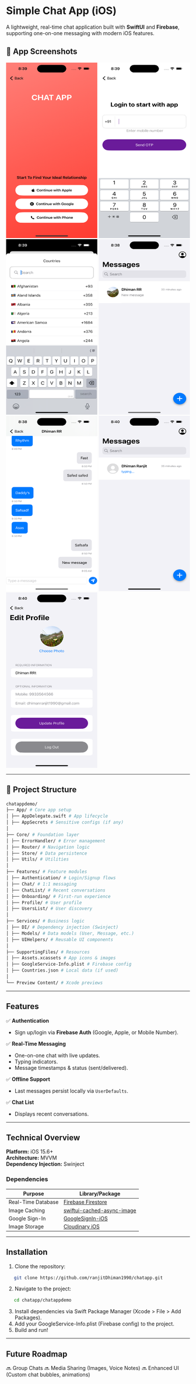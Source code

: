 # Simple Chat App (iOS)  

A lightweight, real-time chat application built with **SwiftUI** and **Firebase**, supporting one-on-one messaging with modern iOS features.  

## 📱 App Screenshots

<p float="left">
  <img src="https://raw.githubusercontent.com/ranjitDhiman1990/chatapp/main/screenshots/Screen1.png" width="250" height="480">
  <img src="https://raw.githubusercontent.com/ranjitDhiman1990/chatapp/main/screenshots/Screen2.png" width="250" height="480">
  <img src="https://raw.githubusercontent.com/ranjitDhiman1990/chatapp/main/screenshots/Screen3.png" width="250" height="480">
  <img src="https://raw.githubusercontent.com/ranjitDhiman1990/chatapp/main/screenshots/Screen4.png" width="250" height="480">
  <img src="https://raw.githubusercontent.com/ranjitDhiman1990/chatapp/main/screenshots/Screen5.png" width="250" height="480">
  <img src="https://raw.githubusercontent.com/ranjitDhiman1990/chatapp/main/screenshots/Screen6.png" width="250" height="480">
  <img src="https://raw.githubusercontent.com/ranjitDhiman1990/chatapp/main/screenshots/Screen7.png" width="250" height="480">
</p>

---

## 📁 Project Structure  

```bash
chatappdemo/
├── App/ # Core app setup
│ ├── AppDelegate.swift # App lifecycle
│ ├── AppSecrets # Sensitive configs (if any)
│
├── Core/ # Foundation layer
│ ├── ErrorHandler/ # Error management
│ ├── Router/ # Navigation logic
│ ├── Store/ # Data persistence
│ ├── Utils/ # Utilities
│
├── Features/ # Feature modules
│ ├── Authentication/ # Login/Signup flows
│ ├── Chat/ # 1:1 messaging
│ ├── ChatList/ # Recent conversations
│ ├── Onboarding/ # First-run experience
│ ├── Profile/ # User profile
│ ├── UsersList/ # User discovery
│
├── Services/ # Business logic
│ ├── DI/ # Dependency injection (Swinject)
│ ├── Models/ # Data models (User, Message, etc.)
│ ├── UIHelpers/ # Reusable UI components
│
├── SupportingFiles/ # Resources
│ ├── Assets.xcassets # App icons & images
│ ├── GoogleService-Info.plist # Firebase config
│ ├── Countries.json # Local data (if used)
│
└── Preview Content/ # Xcode previews
```

---

## Features  

✅ **Authentication**  
- Sign up/login via **Firebase Auth** (Google, Apple, or Mobile Number).  

✅ **Real-Time Messaging**  
- One-on-one chat with live updates.  
- Typing indicators.  
- Message timestamps & status (sent/delivered).  

✅ **Offline Support**  
- Last messages persist locally via `UserDefaults`.  

✅ **Chat List**  
- Displays recent conversations.  

---

## Technical Overview  

**Platform:** iOS 15.6+  
**Architecture:** MVVM  
**Dependency Injection:** Swinject  

### Dependencies  
| Purpose           | Library/Package |
|-------------------|-----------------|
| Real-Time Database | [Firebase Firestore](https://github.com/firebase/firebase-ios-sdk.git) |
| Image Caching      | [swiftui-cached-async-image](https://github.com/lorenzofiamingo/swiftui-cached-async-image) |
| Google Sign-In     | [GoogleSignIn-iOS](https://github.com/google/GoogleSignIn-iOS) |
| Image Storage      | [Cloudinary iOS](https://github.com/cloudinary/cloudinary_ios.git) |

---

## Installation  

1. Clone the repository:  
```bash
   git clone https://github.com/ranjitDhiman1990/chatapp.git
```
2. Navigate to the project:
```bash
   cd chatapp/chatappdemo
```
3. Install dependencies via Swift Package Manager (Xcode > File > Add Packages).
4. Add your GoogleService-Info.plist (Firebase config) to the project.
5. Build and run!

---

## Future Roadmap
🔜 Group Chats
🔜 Media Sharing (Images, Voice Notes)
🔜 Enhanced UI (Custom chat bubbles, animations)

